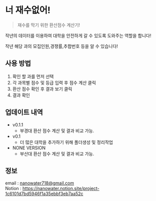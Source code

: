 # 너 재수없어!
> 재수를 막기 위한 환산점수 계산기!

작년의 데이터를 이용하여 대학을 안전하게 갈 수 있도록 도와주는 역할을 합니다!

작년 해당 과의 모집인원,경쟁률,추합번호 등을 알 수 있습니다!

## 사용 방법

1. 확인 할 과를 먼저 선택
2. 각 과목별 점수 및 등급 입력 후 점수 계산 클릭
3. 환산 점수 확인 후 결과 보기 클릭
4. 결과 확인

## 업데이트 내역
* v0.1.1
    * 부경대 환산 점수 계산 및 결과 비교 가능.
* v0.1
    * 더 많은 대학을 추가하기 위해 폴더생성 및 정리작업
* NONE VERSION
    * 부산대 환산 점수 계산 및 결과 비교 가능.

## 정보

email : nanowater718@gmail.com <br>
Notion : https://nanowater.notion.site/project-1c6101d7bd5946f1a35ebbf3eb7aa52c

<!-- Markdown link & img dfn's -->

